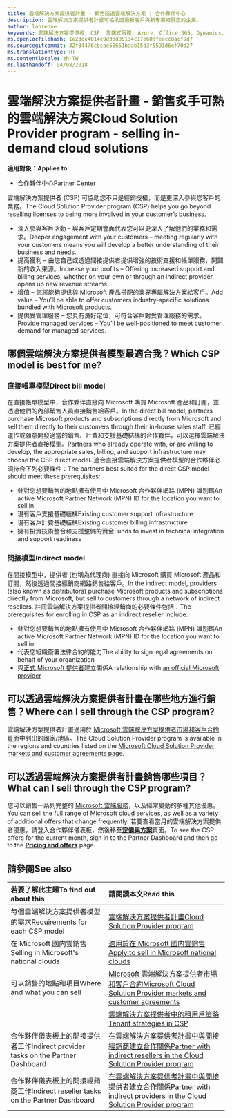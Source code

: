 ```yaml
---
title: 雲端解決方案提供者計畫 - 銷售隨選雲端解決方案 | 合作夥伴中心
description: 雲端解決方案提供者計畫可協助透過新客戶與新專業拓展您的企業。
author: labrenne
keywords: 雲端解決方案提供者, CSP, 雲端式服務, Azure, Office 365, Dynamics, 雲端解決方案提供者合作夥伴, 過雲端解決方案提供者銷售, 直接合作夥伴, 間接雲端解決方案提供者合作夥伴, 間接雲端解決方案提供者經銷商, 直接雲端解決方案提供者, 間接雲端解決方案提供者, 直接模型, 間接模型, 間接經銷商, 間接提供者, 提供者, 散發者, 雲端解決方案提供者計畫
ms.openlocfilehash: 1e23de4014e9d3dd85134c17e60dfeacc8acf9d7
ms.sourcegitcommit: 32f34476cbcae58651baab15d3f5591d6ef70d27
ms.translationtype: HT
ms.contentlocale: zh-TW
ms.lasthandoff: 04/08/2018
---
```

# <a name="cloud-solution-provider-program---selling-in-demand-cloud-solutions"></a><span data-ttu-id="57c79-104">雲端解決方案提供者計畫 - 銷售炙手可熱的雲端解決方案</span><span class="sxs-lookup"><span data-stu-id="57c79-104">Cloud Solution Provider program - selling in-demand cloud solutions</span></span> 

**<span data-ttu-id="57c79-105">適用對象：</span><span class="sxs-lookup"><span data-stu-id="57c79-105">Applies to</span></span>**

-  <span data-ttu-id="57c79-106">合作夥伴中心</span><span class="sxs-lookup"><span data-stu-id="57c79-106">Partner Center</span></span>

<span data-ttu-id="57c79-107">雲端解決方案提供者 (CSP) 可協助您不只是經銷授權，而是更深入參與您客戶的業務。</span><span class="sxs-lookup"><span data-stu-id="57c79-107">The Cloud Solution Provider program (CSP) helps you go beyond reselling licenses to being more involved in your customer’s business.</span></span>
 
- <span data-ttu-id="57c79-108">深入參與客戶活動 – 與客戶定期會面代表您可以更深入了解他們的業務和需求。</span><span class="sxs-lookup"><span data-stu-id="57c79-108">Deeper engagement with your customers – meeting regularly with your customers means you will develop a better understanding of their business and needs.</span></span>
- <span data-ttu-id="57c79-109">提高獲利 – 由您自己或透過間接提供者提供增強的技術支援和帳單服務，開闢新的收入來源。</span><span class="sxs-lookup"><span data-stu-id="57c79-109">Increase your profits – Offering increased support and billing services, whether on your own or through an indirect provider, opens up new revenue streams.</span></span>  
- <span data-ttu-id="57c79-110">增值 – 您將能夠提供與 Microsoft 產品搭配的業界專屬解決方案給客戶。</span><span class="sxs-lookup"><span data-stu-id="57c79-110">Add value – You’ll be able to offer customers industry-specific solutions bundled with Microsoft products.</span></span>
- <span data-ttu-id="57c79-111">提供受管理服務 – 您具有良好定位，可符合客戶對受管理服務的需求。</span><span class="sxs-lookup"><span data-stu-id="57c79-111">Provide managed services – You’ll be well-positioned to meet customer demand for managed services.</span></span> 

## <a name="which-csp-model-is-best-for-me"></a><span data-ttu-id="57c79-112">哪個雲端解決方案提供者模型最適合我？</span><span class="sxs-lookup"><span data-stu-id="57c79-112">Which CSP model is best for me?</span></span>

### <a name="direct-bill-model"></a><span data-ttu-id="57c79-113">直接帳單模型</span><span class="sxs-lookup"><span data-stu-id="57c79-113">Direct bill model</span></span>

 <span data-ttu-id="57c79-114">在直接帳單模型中，合作夥伴直接向 Microsoft 購買 Microsoft 產品和訂閱，並透過他們的內部銷售人員直接銷售給客戶。</span><span class="sxs-lookup"><span data-stu-id="57c79-114">In the direct bill model, partners purchase Microsoft products and subscriptions directly from Microsoft and sell them directly to their customers through their in-house sales staff.</span></span> <span data-ttu-id="57c79-115">已經運作或願意開發適當的銷售、計費和支援基礎結構的合作夥伴，可以選擇雲端解決方案提供者直接模型。</span><span class="sxs-lookup"><span data-stu-id="57c79-115">Partners who already operate with, or are willing to develop, the appropriate sales, billing, and support infrastructure may choose the CSP direct model.</span></span> <span data-ttu-id="57c79-116">適合直接雲端解決方案提供者模型的合作夥伴必須符合下列必要條件：</span><span class="sxs-lookup"><span data-stu-id="57c79-116">The partners best suited for the direct CSP model should meet these prerequisites:</span></span>
- <span data-ttu-id="57c79-117">針對您想要銷售的地點擁有使用中 Microsoft 合作夥伴網路 (MPN) 識別碼</span><span class="sxs-lookup"><span data-stu-id="57c79-117">An active Microsoft Partner Network (MPN) ID for the location you want to sell in</span></span>
- <span data-ttu-id="57c79-118">現有客戶支援基礎結構</span><span class="sxs-lookup"><span data-stu-id="57c79-118">Existing customer support infrastructure</span></span>
- <span data-ttu-id="57c79-119">現有客戶計費基礎結構</span><span class="sxs-lookup"><span data-stu-id="57c79-119">Existing customer billing infrastructure</span></span>
- <span data-ttu-id="57c79-120">擁有投資技術整合和支援整備的資金</span><span class="sxs-lookup"><span data-stu-id="57c79-120">Funds to invest in technical integration and support readiness</span></span>


### <a name="indirect-model"></a><span data-ttu-id="57c79-121">間接模型</span><span class="sxs-lookup"><span data-stu-id="57c79-121">Indirect model</span></span>

<span data-ttu-id="57c79-122">在間接模型中，提供者 (也稱為代理商) 直接向 Microsoft 購買 Microsoft 產品和訂閱，然後透過間接經銷商網路銷售給客戶。</span><span class="sxs-lookup"><span data-stu-id="57c79-122">In the indirect model, providers (also known as distributors) purchase Microsoft products and subscriptions directly from Microsoft, but sell to customers through a network of indirect resellers.</span></span> <span data-ttu-id="57c79-123">註冊雲端解決方案提供者間接經銷商的必要條件包括：</span><span class="sxs-lookup"><span data-stu-id="57c79-123">The prerequisites for enrolling in CSP as an indirect reseller include:</span></span>

- <span data-ttu-id="57c79-124">針對您想要銷售的地點擁有使用中 Microsoft 合作夥伴網路 (MPN) 識別碼</span><span class="sxs-lookup"><span data-stu-id="57c79-124">An active Microsoft Partner Network (MPN) ID for the location you want to sell in</span></span>
- <span data-ttu-id="57c79-125"> 代表您組織簽署法律合約的能力</span><span class="sxs-lookup"><span data-stu-id="57c79-125">The ability to sign legal agreements on behalf of your organization</span></span>
- <span data-ttu-id="57c79-126">與[正式 Microsoft 提供者](https://partnercenter.microsoft.com/partner/find-a-provider)建立關係</span><span class="sxs-lookup"><span data-stu-id="57c79-126">A relationship with [an official Microsoft provider](https://partnercenter.microsoft.com/partner/find-a-provider)</span></span>


## <a name="where-can-i-sell-through-the-csp-program"></a><span data-ttu-id="57c79-127">可以透過雲端解決方案提供者計畫在哪些地方進行銷售？</span><span class="sxs-lookup"><span data-stu-id="57c79-127">Where can I sell through the CSP program?</span></span>

<span data-ttu-id="57c79-128">雲端解決方案提供者計畫適用於 [Microsoft 雲端解決方案提供者市場和客戶合約頁面](agreements.md)中列出的國家/地區。</span><span class="sxs-lookup"><span data-stu-id="57c79-128">The Cloud Solution Provider program is available in the regions and countries listed on the [Microsoft Cloud Solution Provider markets and customer agreements page](agreements.md).</span></span>  

## <a name="what-can-i-sell-through-the-csp-program"></a><span data-ttu-id="57c79-129">可以透過雲端解決方案提供者計畫銷售哪些項目？</span><span class="sxs-lookup"><span data-stu-id="57c79-129">What can I sell through the CSP program?</span></span>

<span data-ttu-id="57c79-130">您可以銷售一系列完整的 [Microsoft 雲端服務](https://partner.microsoft.com/cloud-solution-provider/products-and-services)，以及經常變動的多種其他優惠。</span><span class="sxs-lookup"><span data-stu-id="57c79-130">You can sell the full range of [Microsoft cloud services](https://partner.microsoft.com/cloud-solution-provider/products-and-services), as well as a variety of additional offers that change frequently.</span></span> <span data-ttu-id="57c79-131">若要查看當月的雲端解決方案提供者優惠，請登入合作夥伴儀表板，然後移至[**定價與方案**](https://partnercenter.microsoft.com/pcv/sales)頁面。</span><span class="sxs-lookup"><span data-stu-id="57c79-131">To see the CSP offers for the current month, sign in to the Partner Dashboard and then go to the [**Pricing and offers**](https://partnercenter.microsoft.com/pcv/sales) page.</span></span>

## <a name="see-also"></a><span data-ttu-id="57c79-132">請參閱</span><span class="sxs-lookup"><span data-stu-id="57c79-132">See also</span></span> 


|**<span data-ttu-id="57c79-133">若要了解此主題</span><span class="sxs-lookup"><span data-stu-id="57c79-133">To find out about this</span></span>**   |**<span data-ttu-id="57c79-134">請閱讀本文</span><span class="sxs-lookup"><span data-stu-id="57c79-134">Read this</span></span>**   |
|:---------------------------|:--------------------|
|<span data-ttu-id="57c79-135">每個雲端解決方案提供者模型的需求</span><span class="sxs-lookup"><span data-stu-id="57c79-135">Requirements for each CSP model</span></span>   | [<span data-ttu-id="57c79-136">雲端解決方案提供者計畫</span><span class="sxs-lookup"><span data-stu-id="57c79-136">Cloud Solution Provider program</span></span>](https://partnercenter.microsoft.com/partner/cloud-solution-provider)|
|<span data-ttu-id="57c79-137">在 Microsoft 國内雲銷售</span><span class="sxs-lookup"><span data-stu-id="57c79-137">Selling in Microsoft's national clouds</span></span>   | [<span data-ttu-id="57c79-138">適用於在 Microsoft 國内雲銷售</span><span class="sxs-lookup"><span data-stu-id="57c79-138">Apply to sell in Microsoft national clouds</span></span>](csp-national-clouds-overview.md)|
|<span data-ttu-id="57c79-139">可以銷售的地點和項目</span><span class="sxs-lookup"><span data-stu-id="57c79-139">Where and what you can sell</span></span>   |[<span data-ttu-id="57c79-140">Microsoft 雲端解決方案提供者市場和客戶合約</span><span class="sxs-lookup"><span data-stu-id="57c79-140">Microsoft Cloud Solution Provider markets and customer agreements</span></span>](agreements.md)|
|  | [<span data-ttu-id="57c79-141">雲端解決方案提供者中的租用戶策略</span><span class="sxs-lookup"><span data-stu-id="57c79-141">Tenant strategies in CSP</span></span>](regional-authorization-overview.md)
|<span data-ttu-id="57c79-142">合作夥伴儀表板上的間接提供者工作</span><span class="sxs-lookup"><span data-stu-id="57c79-142">Indirect provider tasks on the Partner Dashboard</span></span>  |[<span data-ttu-id="57c79-143">在雲端解決方案提供者計畫中與間接經銷商建立合作關係</span><span class="sxs-lookup"><span data-stu-id="57c79-143">Partner with indirect resellers in the Cloud Solution Provider program</span></span>](indirect-provider-tasks-in-partner-center.md)|
|<span data-ttu-id="57c79-144">合作夥伴儀表板上的間接經銷商工作</span><span class="sxs-lookup"><span data-stu-id="57c79-144">Indirect reseller tasks on the Partner Dashboard</span></span>   |[<span data-ttu-id="57c79-145">在雲端解決方案提供者計畫中與間接提供者建立合作關係</span><span class="sxs-lookup"><span data-stu-id="57c79-145">Partner with indirect providers in the Cloud Solution Provider program</span></span>](indirect-reseller-tasks-in-partner-center.md)|
